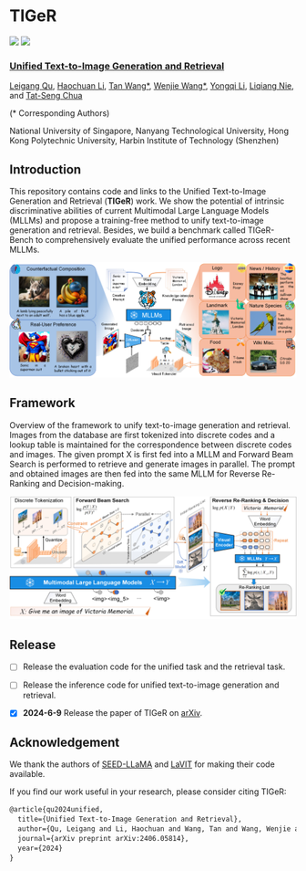 # TIGeR

<a href='https://tiger-t2i.github.io/'><img src='https://img.shields.io/badge/Project-Page-Green'></a> <a href='https://arxiv.org/abs/2406.05814'><img src='https://img.shields.io/badge/Paper-Arxiv-red'></a>

<h3><a href="">Unified Text-to-Image Generation and Retrieval</a></h3>

[Leigang Qu](https://leigang-qu.github.io/), [Haochuan Li](), [Tan Wang*](https://wangt-cn.github.io/), [Wenjie Wang*](https://wenjiewwj.github.io/), [Yongqi Li](https://liyongqi67.github.io/), [Liqiang Nie](https://liqiangnie.github.io/), and [Tat-Seng Chua](https://www.chuatatseng.com/)

(* Corresponding Authors)

National University of Singapore, Nanyang Technological University, Hong Kong Polytechnic University, Harbin Institute of Technology (Shenzhen)



## Introduction

This repository contains code and links to the Unified Text-to-Image Generation and Retrieval (**TIGeR**) work. We show the potential of intrinsic discriminative abilities of current Multimodal Large Language Models (MLLMs) and propose a training-free method to unify text-to-image generation and retrieval. Besides, we build a benchmark called TIGeR-Bench to comprehensively evaluate the unified performance across recent MLLMs. 

![](assets/key_idea.png)



## Framework

Overview of the framework to unify text-to-image generation and retrieval. Images from the database are first tokenized into discrete codes and a lookup table is maintained for the correspondence between discrete codes and images. The given prompt X is first fed into a MLLM and Forward Beam Search is performed to retrieve and generate images in parallel. The prompt and obtained images are then fed into the same MLLM for Reverse Re-Ranking and Decision-making.

![](assets/framework.png)



## Release

- [ ] Release the evaluation code for the unified task and the retrieval task. 
- [ ] Release the inference code for unified text-to-image generation and retrieval. 
- [x] **2024-6-9** Release the paper of TIGeR on [arXiv](https://arxiv.org/abs/2406.05814). 





## Acknowledgement

We thank the authors of [SEED-LLaMA](https://github.com/AILab-CVC/SEED) and [LaVIT](https://github.com/jy0205/LaVIT) for making their code available.

If you find our work useful in your research, please consider citing TIGeR:

```tex
@article{qu2024unified,
  title={Unified Text-to-Image Generation and Retrieval},
  author={Qu, Leigang and Li, Haochuan and Wang, Tan and Wang, Wenjie and Li, Yongqi and Nie, Liqiang and Chua, Tat-Seng},
  journal={arXiv preprint arXiv:2406.05814},
  year={2024}
}
```

